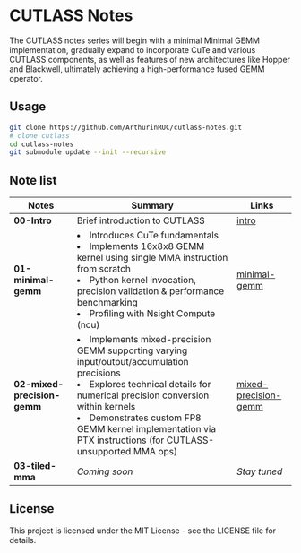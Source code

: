 # CUTLASS Notes

The CUTLASS notes series will begin with a minimal Minimal GEMM implementation, gradually expand to incorporate CuTe and various CUTLASS components, as well as features of new architectures like Hopper and Blackwell, ultimately achieving a high-performance fused GEMM operator.


## Usage

```bash
git clone https://github.com/ArthurinRUC/cutlass-notes.git
# clone cutlass
cd cutlass-notes
git submodule update --init --recursive
```

## Note list

| Notes                     | Summary                                                                                              | Links                                                                 |
|---------------------------|------------------------------------------------------------------------------------------------------|-----------------------------------------------------------------------|
| **00-Intro**              | Brief introduction to CUTLASS | [intro](https://zhuanlan.zhihu.com/p/1937220431728845963)                                   |
| **01-minimal-gemm**       | <li>Introduces CuTe fundamentals</li><li>Implements 16x8x8 GEMM kernel using single MMA instruction from scratch</li><li>Python kernel invocation, precision validation & performance benchmarking</li><li>Profiling with Nsight Compute (ncu)</li> | [minimal-gemm](https://zhuanlan.zhihu.com/p/1937517614084650073)                      |
| **02-mixed-precision-gemm** | <li>Implements mixed-precision GEMM supporting varying input/output/accumulation precisions</li><li>Explores technical details for numerical precision conversion within kernels</li><li>Demonstrates custom FP8 GEMM kernel implementation via PTX instructions (for CUTLASS-unsupported MMA ops)</li> | [mixed-precision-gemm](https://zhuanlan.zhihu.com/p/1940158874255602181) |
| **03-tiled-mma** | *Coming soon*    | *Stay tuned*              |


## License

This project is licensed under the MIT License - see the LICENSE file for details.